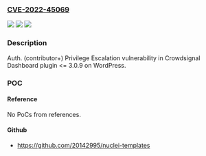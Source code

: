 ### [CVE-2022-45069](https://cve.mitre.org/cgi-bin/cvename.cgi?name=CVE-2022-45069)
![](https://img.shields.io/static/v1?label=Product&message=Crowdsignal%20Dashboard%20%E2%80%93%20Polls%2C%20Surveys%20%26%20more%20(WordPress%20plugin)&color=blue)
![](https://img.shields.io/static/v1?label=Version&message=%3C%3D%203.0.9%3C%3D%203.0.9%20&color=brighgreen)
![](https://img.shields.io/static/v1?label=Vulnerability&message=CWE-264%20Permissions%2C%20Privileges%2C%20and%20Access%20Controls&color=brighgreen)

### Description

Auth. (contributor+) Privilege Escalation vulnerability in Crowdsignal Dashboard plugin <= 3.0.9 on WordPress.

### POC

#### Reference
No PoCs from references.

#### Github
- https://github.com/20142995/nuclei-templates


